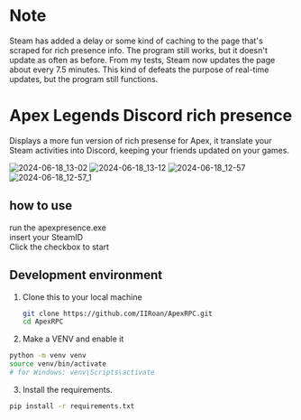# Note
Steam has added a delay or some kind of caching to the page that's scraped for rich presence info. The program still works, but it doesn't update as often as before.
From my tests, Steam now updates the page about every 7.5 minutes. This kind of defeats the purpose of real-time updates, but the program still functions.

# Apex Legends Discord rich presence

Displays a more fun version of rich presense for Apex, it translate your Steam activities into Discord, keeping your friends updated on your games.

![2024-06-18_13-02](https://github.com/IIRoan/ApexRPC/assets/82589897/da6e035f-017e-4c02-998e-00b55cc9c98c)
![2024-06-18_13-12](https://github.com/IIRoan/ApexRPC/assets/82589897/3e5c0a84-09f9-4be5-8647-fb249b6c0cdd)
![2024-06-18_12-57](https://github.com/IIRoan/ApexRPC/assets/82589897/9be62a97-2e61-4e33-b34b-5e9edfbccacf)
![2024-06-18_12-57_1](https://github.com/IIRoan/ApexRPC/assets/82589897/fd738a67-484b-4295-afc8-b3db3cb055ae)



## how to use

run the apexpresence.exe
</br>
insert your SteamID
</br>
Click the checkbox to start



## Development environment

1. Clone this to your local machine
   ```bash
   git clone https://github.com/IIRoan/ApexRPC.git
   cd ApexRPC
   ```
2. Make a VENV and enable it
```bash
python -m venv venv
source venv/bin/activate  
# for Windows: venv\Scripts\activate
```

3. Install the requirements.
```bash
pip install -r requirements.txt
```
